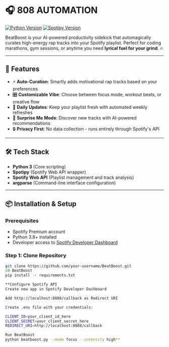 # 🎧 808 AUTOMATION

[![Python Version](https://img.shields.io/badge/python-3.8%2B-blue)](https://www.python.org/)
[![Spotipy Version](https://img.shields.io/badge/spotipy-2.23.0-green)](https://spotipy.readthedocs.io/)

BeatBoost is your AI-powered productivity sidekick that automagically curates high-energy rap tracks into your Spotify playlist. Perfect for coding marathons, gym sessions, or anytime you need **lyrical fuel for your grind**. 🔥



---

## 🚀 Features

- ⚡ **Auto-Curation**: Smartly adds motivational rap tracks based on your preferences
- 🎛️ **Customizable Vibe**: Choose between focus mode, workout beats, or creative flow
- 🔄 **Daily Updates**: Keep your playlist fresh with automated weekly refreshes
- 🤖 **Surprise Me Mode**: Discover new tracks with AI-powered recommendations
- 🔒 **Privacy First**: No data collection - runs entirely through Spotify's API

---

## 🛠️ Tech Stack

- **Python 3** (Core scripting)
- **Spotipy** (Spotify Web API wrapper)
- **Spotify Web API** (Playlist management and track analysis)
- **argparse** (Command-line interface configuration)

---

## 📦 Installation & Setup

### Prerequisites
- Spotify Premium account
- Python 3.8+ installed
- Developer access to [Spotify Developer Dashboard](https://developer.spotify.com/dashboard)

### Step 1: Clone Repository
```bash
git clone https://github.com/your-username/BeatBoost.git
cd BeatBoost
pip install -r requirements.txt

**Configure Spotify API
Create new app in Spotify Developer Dashboard

Add http://localhost:8888/callback as Redirect URI

Create .env file with your credentials:

CLIENT_ID=your_client_id_here
CLIENT_SECRET=your_client_secret_here
REDIRECT_URI=http://localhost:8888/callback

Run BeatBoost
python beatboost.py --mode focus --intensity high**



